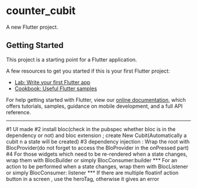 # counter_cubit

A new Flutter project.

## Getting Started

This project is a starting point for a Flutter application.

A few resources to get you started if this is your first Flutter project:

- [Lab: Write your first Flutter app](https://flutter.dev/docs/get-started/codelab)
- [Cookbook: Useful Flutter samples](https://flutter.dev/docs/cookbook)

For help getting started with Flutter, view our
[online documentation](https://flutter.dev/docs), which offers tutorials,
samples, guidance on mobile development, and a full API reference.

-----------------------------------------------------------------------
#1 UI made
#2 install bloc(check in the pubspec whether bloc is in the dependency or not) and bloc extension ; create New Cubit(Automatically a cubit n a state will be created)
#3 dependency injection : Wrap the root with BlocProvider(do not forget to access the BloProvider in the onPressed part)
#4 For those widgets which need to be re-rendered when a state changes, wrap them with BlocBuilder or simply BlocConsumer:builder 
*** For an action to be performed when a state changes, wrap them with BlocListener or simply BlocConsumer: listener
*** If there are multiple floatinf action button in a screen , use the heroTag, otherwise it gives an error